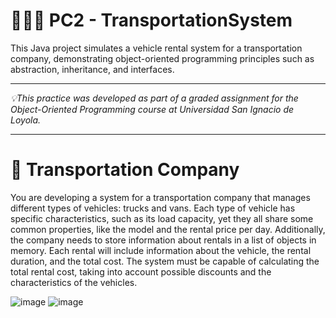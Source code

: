 # 👩🏻‍💻 PC2 - TransportationSystem

This Java project simulates a vehicle rental system for a transportation company, demonstrating object-oriented programming principles such as abstraction, inheritance, and interfaces. 

-----------------------------------------------------

 _💡This practice was developed as part of a graded assignment for the Object-Oriented Programming course at Universidad San Ignacio de Loyola._

-----------------------------------------------------

# 🚛 Transportation Company

You are developing a system for a transportation company that manages different types of vehicles: trucks and vans. Each type of vehicle has specific characteristics, such as its load capacity, yet they all share some common properties, like the model and the rental price per day. Additionally, the company needs to store information about rentals in a list of objects in memory. Each rental will include information about the vehicle, the rental duration, and the total cost. The system must be capable of calculating the total rental cost, taking into account possible discounts and the characteristics of the vehicles.

![image](https://github.com/user-attachments/assets/2a6374bc-5dc5-46ef-ac46-337d515154d6)
![image](https://github.com/user-attachments/assets/43a423c5-4d53-4683-a02d-a2cdd69d3aa1)
